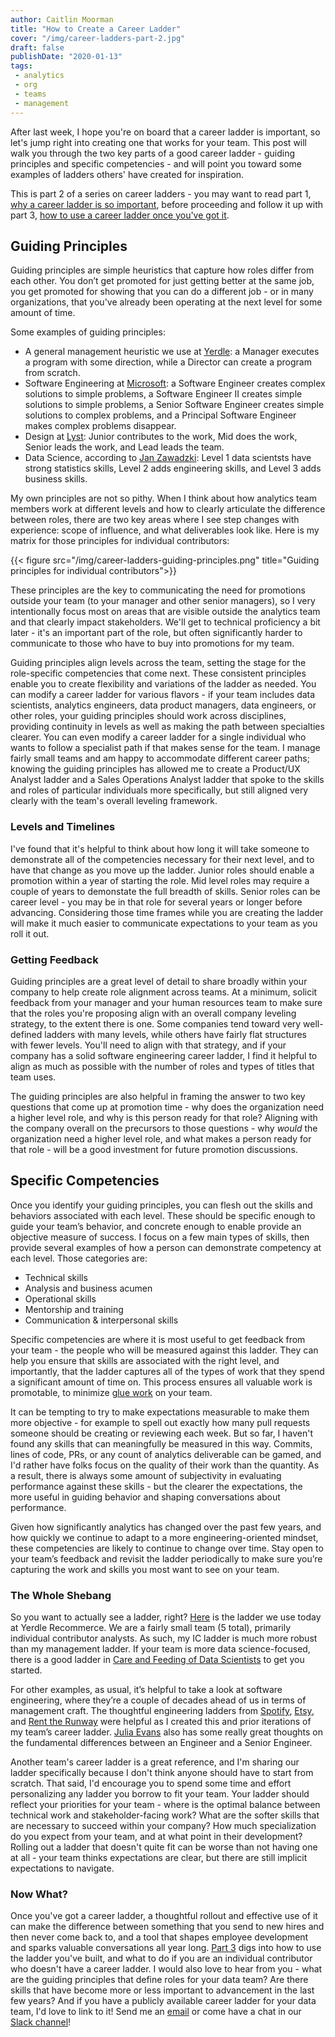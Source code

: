 ```yaml
---
author: Caitlin Moorman
title: "How to Create a Career Ladder"
cover: "/img/career-ladders-part-2.jpg"
draft: false
publishDate: "2020-01-13"
tags:
 - analytics
 - org
 - teams
 - management
---
```


After last week, I hope you're on board that a career ladder is important, so let's jump right into creating one that works for your team. This post will walk you through the two key parts of a good career ladder - guiding principles and specific competencies - and will point you toward some examples of ladders others' have created for inspiration.

This is part 2 of a series on career ladders - you may want to read part 1, [why a career ladder is so important](https://www.locallyoptimistic.com/post/career-ladders-part-1/), before proceeding and follow it up with part 3, [how to use a career ladder once you've got it](https://www.locallyoptimistic.com/post/career-ladders-part-3/).

<!--more-->

## Guiding Principles
Guiding principles are simple heuristics that capture how roles differ from each other. You don’t get promoted for just getting better at the same job, you get promoted for showing that you can do a different job - or in many organizations, that you've already been operating at the next level for some amount of time.

Some examples of guiding principles:
- A general management heuristic we use at [Yerdle](https://www.yerdlerecommerce.com/about-us): a Manager executes a program with some direction, while a Director can create a program from scratch.
- Software Engineering at [Microsoft](https://www.quora.com/What-are-the-differences-between-SDE-SDE-II-and-Senior-SDE-at-Microsoft): a Software Engineer creates complex solutions to simple problems, a Software Engineer II creates simple solutions to simple problems, a Senior Software Engineer creates simple solutions to complex problems, and a Principal Software Engineer makes complex problems disappear.
- Design at [Lyst](https://medium.com/designing-lyst/career-progression-for-product-designers-user-researchers-at-lyst-49c0c6cb9003): Junior contributes to the work, Mid does the work, Senior leads the work, and Lead leads the team.
- Data Science, according to [Jan Zawadzki](https://towardsdatascience.com/becoming-a-level-3-0-data-scientist-52641ff73cb3): Level 1 data scientsts have strong statistics skills, Level 2 adds engineering skills, and Level 3 adds business skills.

My own principles are not so pithy. When I think about how analytics team members work at different levels and how to clearly articulate the difference between roles, there are two key areas where I see step changes with experience: scope of influence, and what deliverables look like. Here is my matrix for those principles for individual contributors:

{{< figure src="/img/career-ladders-guiding-principles.png" title="Guiding principles for individual contributors">}}

These principles are the key to communicating the need for promotions outside your team (to your manager and other senior managers), so I very intentionally focus most on areas that are visible outside the analytics team and that clearly impact stakeholders. We'll get to technical proficiency a bit later - it's an important part of the role, but often significantly harder to communicate to those who have to buy into promotions for my team.

Guiding principles align levels across the team, setting the stage for the role-specific competencies that come next. These consistent principles enable you to create flexibility and variations of the ladder as needed. You can modify a career ladder for various flavors - if your team includes data scientists, analytics engineers, data product managers, data engineers, or other roles, your guiding principles should work across disciplines, providing continuity in levels as well as making the path between specialties clearer. You can even modify a career ladder for a single individual who wants to follow a specialist path if that makes sense for the team. I manage fairly small teams and am happy to accommodate different career paths; knowing the guiding principles has allowed me to create a Product/UX Analyst ladder and a Sales Operations Analyst ladder that spoke to the skills and roles of particular individuals more specifically, but still aligned very clearly with the team's overall leveling framework.

### Levels and Timelines
I've found that it's helpful to think about how long it will take someone to demonstrate all of the competencies necessary for their next level, and to have that change as you move up the ladder. Junior roles should enable a promotion within a year of starting the role. Mid level roles may require a couple of years to demonstate the full breadth of skills. Senior roles can be career level - you may be in that role for several years or longer before advancing. Considering those time frames while you are creating the ladder will make it much easier to communicate expectations to your team as you roll it out.

### Getting Feedback
Guiding principles are a great level of detail to share broadly within your company to help create role alignment across teams. At a minimum, solicit feedback from your manager and your human resources team to make sure that the roles you're proposing align with an overall company leveling strategy, to the extent there is one. Some companies tend toward very well-defined ladders with many levels, while others have fairly flat structures with fewer levels. You'll need to align with that strategy, and if your company has a solid software engineering career ladder, I find it helpful to align as much as possible with the number of roles and types of titles that team uses.

The guiding principles are also helpful in framing the answer to two key questions that come up at promotion time - why does the organization need a higher level role, and why is this person ready for that role? Aligning with the company overall on the precursors to those questions - why *would* the organization need a higher level role, and what makes a person ready for that role - will be a good investment for future promotion discussions.

## Specific Competencies
Once you identify your guiding principles, you can flesh out the skills and behaviors associated with each level. These should be specific enough to guide your team’s behavior, and concrete enough to enable provide an objective measure of success. I focus on a few main types of skills, then provide several examples of how a person can demonstrate competency at each level. Those categories are:
- Technical skills
- Analysis and business acumen
- Operational skills
- Mentorship and training
- Communication & interpersonal skills

Specific competencies are where it is most useful to get feedback from your team - the people who will be measured against this ladder. They can help you ensure that skills are associated with the right level, and importantly, that the ladder captures all of the types of work that they spend a significant amount of time on. This process ensures all valuable work is promotable, to minimize [glue work](https://www.locallyoptimistic.com/post/glue-work/) on your team.

It can be tempting to try to make expectations measurable to make them more objective - for example to spell out exactly how many pull requests someone should be creating or reviewing each week. But so far, I haven't found any skills that can meaningfully be measured in this way. Commits, lines of code, PRs, or any count of analytics deliverable can be gamed, and I'd rather have folks focus on the quality of their work than the quantity. As a result, there is always some amount of subjectivity in evaluating performance against these skills - but the clearer the expectations, the more useful in guiding behavior and shaping conversations about performance.

Given how significantly analytics has changed over the past few years, and how quickly we continue to adapt to a more engineering-oriented mindset, these competencies are likely to continue to change over time. Stay open to your team’s feedback and revisit the ladder periodically to make sure you’re capturing the work and skills you most want to see on your team.

### The Whole Shebang
So you want to actually see a ladder, right? [Here](https://docs.google.com/spreadsheets/d/18cX6GpWOdcVKrb7Jp0iU3dy3zF6LDOtlIaKHUoZexzM/edit#gid=1231476754) is the ladder we use today at Yerdle Recommerce. We are a fairly small team (5 total), primarily individual contributor analysts. As such, my IC ladder is much more robust than my management ladder. If your team is more data science-focused, there is a good ladder in [Care and Feeding of Data Scientists](https://oreilly-ds-report.s3.amazonaws.com/Care_and_Feeding_of_Data_Scientists.pdf) to get you started.

For other examples, as usual, it’s helpful to take a look at software engineering, where they’re a couple of decades ahead of us in terms of management craft. The thoughtful engineering ladders from [Spotify](https://labs.spotify.com/2016/02/08/technical-career-path/), [Etsy](https://etsy.github.io/Etsy-Engineering-Career-Ladder/competencies.html), and [Rent the Runway](https://docs.google.com/document/d/1SxmQBrDZvj16veuc2OVO0wUX7a7vEKPM-57dNLXhuEk/edit) were helpful as I created this and prior iterations of my team’s career ladder. [Julia Evans](https://jvns.ca/blog/senior-engineer/) also has some really great thoughts on the fundamental differences between an Engineer and a Senior Engineer.

Another team's career ladder is a great reference, and I'm sharing our ladder specifically because I don't think anyone should have to start from scratch. That said, I'd encourage you to spend some time and effort personalizing any ladder you borrow to fit your team. Your ladder should reflect your priorities for your team - where is the optimal balance between technical work and stakeholder-facing work? What are the softer skills that are necessary to succeed within your company? How much specialization do you expect from your team, and at what point in their development? Rolling out a ladder that doesn't quite fit can be worse than not having one at all - your team thinks expectations are clear, but there are still implicit expectations to navigate.

### Now What?
Once you've got a career ladder, a thoughtful rollout and effective use of it can make the difference between something that you send to new hires and then never come back to, and a tool that shapes employee development and sparks valuable conversations all year long. [Part 3](https://www.locallyoptimistic.com/post/career-ladders-part-3/) digs into how to use the ladder you've built, and what to do if you are an individual contributor who doesn't have a career ladder. I would also love to hear from you - what are the guiding principles that define roles for your data team? Are there skills that have become more or less important to advancement in the last few years? And if you have a publicly available career ladder for your data team, I'd love to link to it! Send me an [email](mailto:caitlinmoorman@gmail.com) or come have a chat in our [Slack channel](https://www.locallyoptimistic.com/community/)!
